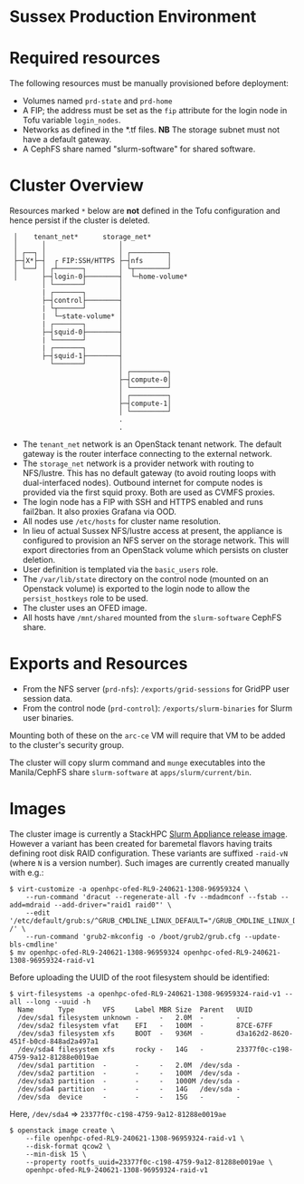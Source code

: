 # Sussex Production Environment

# Required resources
The following resources must be manually provisioned before deployment:
- Volumes named `prd-state` and `prd-home`
- A FIP; the address must be set as the `fip` attribute for the login node in Tofu variable
`login_nodes`.
- Networks as defined in the *.tf files. **NB** The storage subnet must not have a default gateway.
- A CephFS share named "slurm-software" for shared software.

# Cluster Overview

Resources marked `*` below are **not** defined in the Tofu configuration and hence persist if the
cluster is deleted.

```
 │    tenant_net*      storage_net*
 │      │                  │
 │ ┌──┐ │                  │ ┌─────────┐
 ├─┤X*├─┤  ┌ FIP:SSH/HTTPS ├─┤nfs      │
 │ └──┘ │ ┌┴──────┐        │ └┬────────┘
 │      ├─┤login-0├────────┤  └─home-volume*
        │ └───────┘        │
        | ┌───────┐        │
        ├─┤control├────────┤
        | └┬──────┘        │
        |  └─state-volume* │
        | ┌───────┐        │
        ├─┤squid-0├────────┤
        | └───────┘        │
        | ┌───────┐        │
        ├─┤squid-1├────────┤
          └───────┘        │
                           │ ┌─────────┐
                           ├─┤compute-0│
                           │ └─────────┘
                           │ ┌─────────┐
                           ├─┤compute-1│
                           │ └─────────┘
                           .
                           .
```

- The `tenant_net` network is an OpenStack tenant network. The default gateway is
  the router interface connecting to the external network.
- The `storage_net` network is a provider network with routing to NFS/lustre.
  This has no default gateway (to avoid routing loops with dual-interfaced nodes). Outbound internet
  for compute nodes is provided via the first squid proxy. Both are used as CVMFS proxies.
- The login node has a FIP with SSH and HTTPS enabled and runs fail2ban. It also proxies
  Grafana via OOD.
- All nodes use `/etc/hosts` for cluster name resolution.
- In lieu of actual Sussex NFS/lustre access at present, the appliance is configured to provision
  an NFS server on the storage network. This will export directories from an OpenStack
  volume which persists on cluster deletion.
- User definition is templated via the `basic_users` role.
- The `/var/lib/state` directory on the control node (mounted on an Openstack volume) is
exported to the login node to allow the `persist_hostkeys` role to be used.
- The cluster uses an OFED image.
- All hosts have `/mnt/shared` mounted from the `slurm-software` CephFS share.

# Exports and Resources

- From the NFS server (`prd-nfs`): `/exports/grid-sessions` for GridPP user session data.
- From the control node (`prd-control`): `/exports/slurm-binaries` for Slurm user binaries.

Mounting both of these on the `arc-ce` VM will require that VM to be added to the cluster's security group.

The cluster will copy slurm command and `munge` executables into the Manila/CephFS share `slurm-software` at `apps/slurm/current/bin`.

# Images

The cluster image is currently a StackHPC [Slurm Appliance release image](https://github.com/stackhpc/ansible-slurm-appliance/releases).
However a variant has been created for baremetal flavors having traits defining root disk RAID configuration. These variants are suffixed
`-raid-vN` (where `N` is a version number). Such images are currently created manually with e.g.:

    $ virt-customize -a openhpc-ofed-RL9-240621-1308-96959324 \
        --run-command 'dracut --regenerate-all -fv --mdadmconf --fstab --add=mdraid --add-driver="raid1 raid0"' \
        --edit '/etc/default/grub:s/^GRUB_CMDLINE_LINUX_DEFAULT="/GRUB_CMDLINE_LINUX_DEFAULT="rd.auto=1 /' \
        --run-command 'grub2-mkconfig -o /boot/grub2/grub.cfg --update-bls-cmdline'
    $ mv openhpc-ofed-RL9-240621-1308-96959324 openhpc-ofed-RL9-240621-1308-96959324-raid-v1

Before uploading the UUID of the root filesystem should be identified:

    $ virt-filesystems -a openhpc-ofed-RL9-240621-1308-96959324-raid-v1 --all --long --uuid -h
      Name      Type       VFS     Label MBR Size  Parent   UUID
      /dev/sda1 filesystem unknown -     -   2.0M  -        -
      /dev/sda2 filesystem vfat    EFI   -   100M  -        87CE-67FF
      /dev/sda3 filesystem xfs     BOOT  -   936M  -        d3a162d2-8620-451f-b0cd-848ad2a497a1
      /dev/sda4 filesystem xfs     rocky -   14G   -        23377f0c-c198-4759-9a12-81288e0019ae
      /dev/sda1 partition  -       -     -   2.0M  /dev/sda -
      /dev/sda2 partition  -       -     -   100M  /dev/sda -
      /dev/sda3 partition  -       -     -   1000M /dev/sda -
      /dev/sda4 partition  -       -     -   14G   /dev/sda -
      /dev/sda  device     -       -     -   15G   -        -

Here, `/dev/sda4` => `23377f0c-c198-4759-9a12-81288e0019ae`

    $ openstack image create \
        --file openhpc-ofed-RL9-240621-1308-96959324-raid-v1 \
        --disk-format qcow2 \
        --min-disk 15 \
        --property rootfs_uuid=23377f0c-c198-4759-9a12-81288e0019ae \
        openhpc-ofed-RL9-240621-1308-96959324-raid-v1
